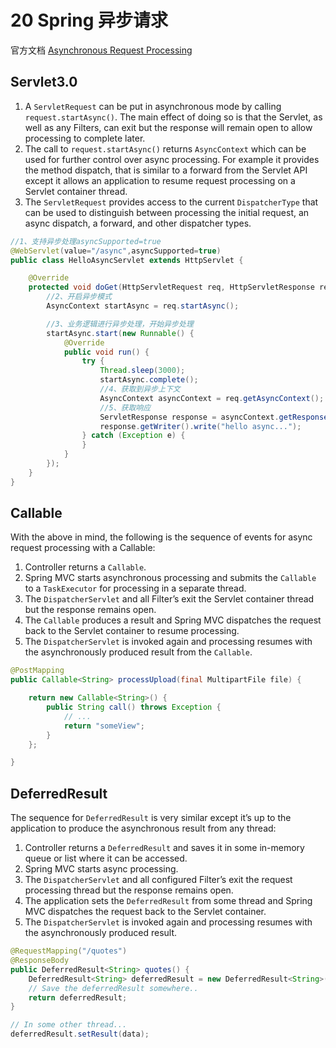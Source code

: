 # 20 Spring 异步请求

官方文档 [Asynchronous Request Processing](https://docs.spring.io/spring/docs/4.3.26.RELEASE/spring-framework-reference/htmlsingle/#mvc-ann-async)

## Servlet3.0

1. A `ServletRequest` can be put in asynchronous mode by calling `request.startAsync()`. The main effect of doing so is that the Servlet, as well as any Filters, can exit but the response will remain open to allow processing to complete later.
2. The call to `request.startAsync()` returns `AsyncContext` which can be used for further control over async processing. For example it provides the method dispatch, that is similar to a forward from the Servlet API except it allows an application to resume request processing on a Servlet container thread.
3. The `ServletRequest` provides access to the current `DispatcherType` that can be used to distinguish between processing the initial request, an async dispatch, a forward, and other dispatcher types.

```java
//1、支持异步处理asyncSupported=true
@WebServlet(value="/async",asyncSupported=true)
public class HelloAsyncServlet extends HttpServlet {

    @Override
    protected void doGet(HttpServletRequest req, HttpServletResponse resp) throws ServletException, IOException {
        //2、开启异步模式
        AsyncContext startAsync = req.startAsync();

        //3、业务逻辑进行异步处理，开始异步处理
        startAsync.start(new Runnable() {
            @Override
            public void run() {
                try {
                    Thread.sleep(3000);
                    startAsync.complete();
                    //4、获取到异步上下文
                    AsyncContext asyncContext = req.getAsyncContext();
                    //5、获取响应
                    ServletResponse response = asyncContext.getResponse();
                    response.getWriter().write("hello async...");
                } catch (Exception e) {
                }
            }
        });
    }
}
```

## Callable

With the above in mind, the following is the sequence of events for async request processing with a Callable:

1. Controller returns a `Callable`.
2. Spring MVC starts asynchronous processing and submits the `Callable` to a `TaskExecutor` for processing in a separate thread.
3. The `DispatcherServlet` and all Filter’s exit the Servlet container thread but the response remains open.
4. The `Callable` produces a result and Spring MVC dispatches the request back to the Servlet container to resume processing.
5. The `DispatcherServlet` is invoked again and processing resumes with the asynchronously produced result from the `Callable`.

```java
@PostMapping
public Callable<String> processUpload(final MultipartFile file) {

    return new Callable<String>() {
        public String call() throws Exception {
            // ...
            return "someView";
        }
    };

}
```

## DeferredResult

The sequence for `DeferredResult` is very similar except it’s up to the application to produce the asynchronous result from any thread:

1. Controller returns a `DeferredResult` and saves it in some in-memory queue or list where it can be accessed.
2. Spring MVC starts async processing.
3. The `DispatcherServlet` and all configured Filter’s exit the request processing thread but the response remains open.
4. The application sets the `DeferredResult` from some thread and Spring MVC dispatches the request back to the Servlet container.
5. The `DispatcherServlet` is invoked again and processing resumes with the asynchronously produced result.

```java
@RequestMapping("/quotes")
@ResponseBody
public DeferredResult<String> quotes() {
    DeferredResult<String> deferredResult = new DeferredResult<String>();
    // Save the deferredResult somewhere..
    return deferredResult;
}

// In some other thread...
deferredResult.setResult(data);
```

